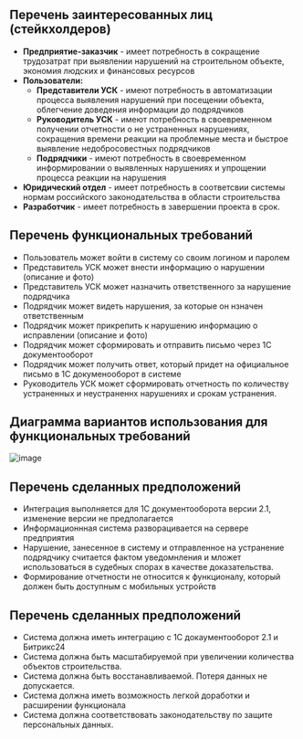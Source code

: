 ## Перечень заинтересованных лиц (стейкхолдеров)
- **Предприятие-заказчик** - имеет потребность в сокращение трудозатрат при выявлении нарушений на строительном объекте, экономия людских и финансовых ресурсов
- **Пользователи:**
    - **Представители УСК** - имеют потребность в автоматизации процесса выявления нарушений при посещении объекта, облегчение доведения информации до подрядчиков
    - **Руководитель УСК** - имеют потребность в своевременном получении отчетности о не устраненных нарушениях, сокращения времени реакции на проблемные места и быстрое выявление недобросовестных подрядчиков
    - **Подрядчики** - имеют потребность в своевременном информировании о выявленных нарушениях и упрощении процесса реакции на нарушения
- **Юридический отдел** - имеет потребность в соответсвии системы нормам российского законодательства в области строительства
- **Разработчик** - имеет потребность в завершении проекта в срок.
## Перечень функциональных требований
- Пользователь может войти в систему со своим логином и паролем
- Представитель УСК может внести информацию о нарушении (описание и фото)
- Представитель УСК может назначить ответственного за нарушение подрядчика
- Подрядчик может видеть нарушения, за которые он нзначен ответственным
- Подрядчик может прикрепить к нарушению информацию о исправлении (описание и фото)
- Подрядчик может сформировать и отправить письмо через 1С документооборот
- Подрядчик может получить ответ, который придет на официальное письмо в 1С докуменооборот в системе
- Руководитель УСК может сформировать отчетность по количеству устраненных и неустраненнх нарушениях и срокам устранения.
## Диаграмма вариантов использования для функциональных требований
![image](https://github.com/ValeriaSuhinina/hse_paps/assets/126563738/11ee0884-8ad7-4836-85c9-2d3f3d6fb8b9)
## Перечень сделанных предположений
- Интеграция выполняется для 1С документооборота версии 2.1, изменение версии не предполагается
- Информационнная система разворацивается на сервере предприятия
- Нарушение, занесенное в систему и отправленное на устранение подрядчику считается фактом уведомнления и мложет использоваться в судебных спорах в качестве доказательства.
- Формирование отчетности не относится к функционалу, который должен быть доступным с мобильных устройств
## Перечень сделанных предположений
- Система должна иметь интеграцию с 1С докаументооборот 2.1 и Битрикс24
- Система должна быть масштабируемой при увеличении количества объектов строительства.
- Система должна быть восстанавливаемой. Потеря данных не допускается.
- Система должна иметь возможность легкой доработки и расширении функционала
- Система должна соответствовать законодательству по защите персональных данных.
